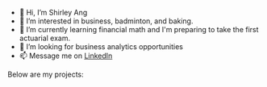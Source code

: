- 👋 Hi, I’m Shirley Ang
- 👀 I’m interested in business, badminton, and baking.
- 🌱 I’m currently learning financial math and I'm preparing to take the first actuarial exam. 
- 💞️ I’m looking for business analytics opportunities 
- 📫 Message me on [LinkedIn](www.linkedin.com/in/shirley-ang)

Below are my projects:
